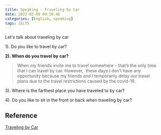 ```yaml
---
title: Speaking - Traveling by Car
date: 2022-02-09 09:10:48
categories: [English, speaking]
tags: IELTS
---
```


Let's talk about traveling by car


<!-- more -->

1). Do you like to travel by car?

**2). When do you travel by car?**

> When my friends invite me to travel somewhere – that’s the only time that I can travel by car. However,&nbsp; these days I don’t have any opportunity because my friends and I temporarily delay our travel plans due to the travel restrictions caused by the covid-19.&nbsp;

3). Where is the farthest place you have traveled to by car?

4). Do you like to sit in the front or back when traveling by car?

## Reference 

[Traveling by Car](https://ieltsdragon.com/ielts-speaking-part-1-car-travel-answers/recent-ielts-part-1-sample-answers/)

